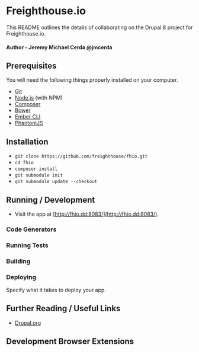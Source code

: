 # Freighthouse.io

This README outlines the details of collaborating on the Drupal 8 project for Freighthouse.io.

#### Author - Jeremy Michael Cerda @jmcerda

## Prerequisites

You will need the following things properly installed on your computer.

* [Git](http://git-scm.com/)
* [Node.js](http://nodejs.org/) (with NPM)
* [Composer](https://getcomposer.org/)
* [Bower](http://bower.io/)
* [Ember CLI](http://ember-cli.com/)
* [PhantomJS](http://phantomjs.org/)

## Installation

* `git clone https://github.com/freighthouse/fhio.git`
* `cd fhio`
* `composer install`
* `git submodule init`
* `git submodule update --checkout`

## Running / Development

* Visit the app at [http://fhio.dd:8083/](http://fhio.dd:8083/).

### Code Generators

### Running Tests

### Building

### Deploying

Specify what it takes to deploy your app.

## Further Reading / Useful Links

* [Drupal.org](http://drupal.org)

## Development Browser Extensions
